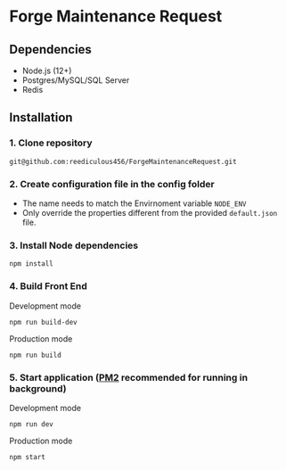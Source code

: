 Forge Maintenance Request
===========================

## Dependencies
 - Node.js (12+)
 - Postgres/MySQL/SQL Server
 - Redis

## Installation
### 1. Clone repository
````
git@github.com:reediculous456/ForgeMaintenanceRequest.git
````

### 2. Create configuration file in the config folder
  - The name needs to match the Envirnoment variable `NODE_ENV`
  - Only override the properties different from the provided `default.json` file.

### 3. Install Node dependencies
````
npm install
````

### 4. Build Front End
Development mode
```
npm run build-dev
```

Production mode
```
npm run build
```

### 5. Start application ([PM2](https://github.com/Unitech/pm2) recommended for running in background)

Development mode
````
npm run dev
````

Production mode
````
npm start
````
